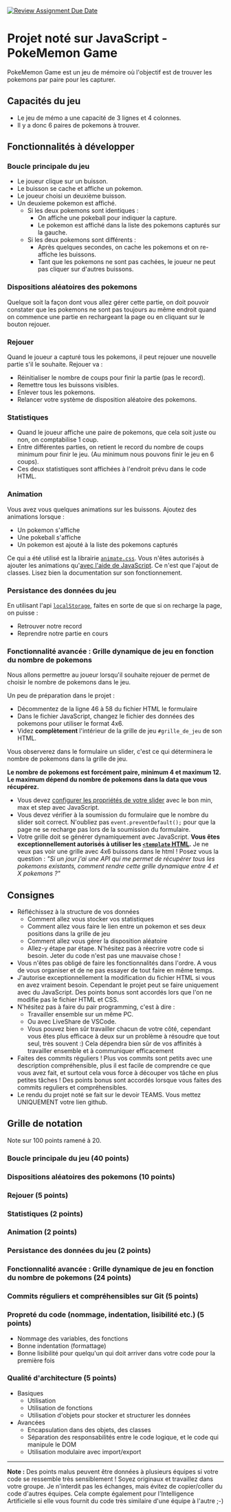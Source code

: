 [![Review Assignment Due Date](https://classroom.github.com/assets/deadline-readme-button-22041afd0340ce965d47ae6ef1cefeee28c7c493a6346c4f15d667ab976d596c.svg)](https://classroom.github.com/a/xTDShQC8)
# Projet noté sur JavaScript - PokeMemon Game

PokeMemon Game est un jeu de mémoire où l'objectif est de trouver les pokemons par paire pour les capturer.

## Capacités du jeu

- Le jeu de mémo a une capacité de 3 lignes et 4 colonnes.
- Il y a donc 6 paires de pokemons à trouver.

## Fonctionnalités à développer

### Boucle principale du jeu

- Le joueur clique sur un buisson.
- Le buisson se cache et affiche un pokemon.
- Le joueur choisi un deuxième buisson.
- Un deuxieme pokemon est affiché.
  - Si les deux pokemons sont identiques :
    - On affiche une pokeball pour indiquer la capture.
    - Le pokemon est affiché dans la liste des pokemons capturés sur la gauche.
  - Si les deux pokemons sont différents :
    - Après quelques secondes, on cache les pokemons et on re-affiche les buissons.
    - Tant que les pokemons ne sont pas cachées, le joueur ne peut pas cliquer sur d'autres buissons.

### Dispositions aléatoires des pokemons

Quelque soit la façon dont vous allez gérer cette partie, on doit pouvoir constater que les pokemons ne sont pas toujours au même endroit quand on commence une partie en rechargeant la page ou en cliquant sur le bouton rejouer.

### Rejouer

Quand le joueur a capturé tous les pokemons, il peut rejouer une nouvelle partie s'il le souhaite. Rejouer va :

- Réinitialiser le nombre de coups pour finir la partie (pas le record).
- Remettre tous les buissons visibles.
- Enlever tous les pokemons.
- Relancer votre système de disposition aléatoire des pokemons.

### Statistiques

- Quand le joueur affiche une paire de pokemons, que cela soit juste ou non, on comptabilise 1 coup.
- Entre différentes parties, on retient le record du nombre de coups minimum pour finir le jeu. (Au minimum nous pouvons finir le jeu en 6 coups).
- Ces deux statistiques sont affichées à l'endroit prévu dans le code HTML.

### Animation

Vous avez vous quelques animations sur les buissons. Ajoutez des animations lorsque :

- Un pokemon s'affiche
- Une pokeball s'affiche
- Un pokemon est ajouté à la liste des pokemons capturés

Ce qui a été utilisé est la librairie [`animate.css`](https://animate.style/).
Vous n'êtes autorisés à ajouter les animations qu'[avec l'aide de JavaScript](https://animate.style/#javascript). Ce n'est que l'ajout de classes. Lisez bien la documentation sur son fonctionnement.

### Persistance des données du jeu

En utilisant l'api [`localStorage`](https://developer.mozilla.org/fr/docs/Web/API/Window/localStorage), faites en sorte de que si on recharge la page, on puisse :

- Retrouver notre record
- Reprendre notre partie en cours

### Fonctionnalité avancée : Grille dynamique de jeu en fonction du nombre de pokemons

Nous allons permettre au joueur lorsqu'il souhaite rejouer de permet de choisir le nombre de pokemons dans le jeu.

Un peu de préparation dans le projet :

- Décommentez de la ligne 46 à 58 du fichier HTML le formulaire
- Dans le fichier JavaScript, changez le fichier des données des pokemons pour utiliser le format 4x6.
- Videz **complètement** l'intérieur de la grille de jeu `#grille_de_jeu` de son HTML.

Vous observerez dans le formulaire un slider, c'est ce qui déterminera le nombre de pokemons dans la grille de jeu.

**Le nombre de pokemons est forcément paire, minimum 4 et maximum 12. Le maximum dépend du nombre de pokemons dans la data que vous récupérez.**

- Vous devez [configurer les propriétés de votre slider](https://developer.mozilla.org/fr/docs/Web/HTML/Element/input/range) avec le bon min, max et step avec JavaScript.
- Vous devez vérifier à la soumission du formulaire que le nombre du slider soit correct. N'oubliez pas `event.preventDefault();` pour que la page ne se recharge pas lors de la soumission du formulaire.
- Votre grille doit se générer dynamiquement avec JavaScript. **Vous êtes exceptionnellement autorisés à utiliser les [`<template` HTML](https://developer.mozilla.org/fr/docs/Web/HTML/Element/template).** Je ne veux pas voir une grille avec 4x6 buissons dans le html ! Posez vous la question : _"Si un jour j'ai une API qui me permet de récupérer tous les pokemons existants, comment rendre cette grille dynamique entre 4 et X pokemons ?"_

## Consignes

- Réfléchissez à la structure de vos données
  - Comment allez vous stocker vos statistiques
  - Comment allez vous faire le lien entre un pokemon et ses deux positions dans la grille de jeu
  - Comment allez vous gérer la disposition aléatoire
  - Allez-y étape par étape. N'hésitez pas à réecrire votre code si besoin. Jeter du code n'est pas une mauvaise chose !
- Vous n'êtes pas obligé de faire les fonctionnalités dans l'ordre. A vous de vous organiser et de ne pas essayer de tout faire en même temps.
- J'autorise exceptionnellement la modification du fichier HTML si vous en avez vraiment besoin. Cependant le projet peut se faire uniquement avec du JavaScript. Des points bonus sont accordés lors que l'on ne modifie pas le fichier HTML et CSS.
- N'hésitez pas à faire du pair programming, c'est à dire :
  - Travailler ensemble sur un même PC.
  - Ou avec LiveShare de VSCode.
  - Vous pouvez bien sûr travailler chacun de votre côté, cependant vous êtes plus efficace à deux sur un problème à résoudre que tout seul, très souvent :) Cela dépendra bien sûr de vos affinités à travailler ensemble et à communiquer efficacement
- Faites des commits réguliers ! Plus vos commits sont petits avec une description compréhensible, plus il est facile de comprendre ce que vous avez fait, et surtout cela vous force à découper vos tâche en plus petites tâches ! Des points bonus sont accordés lorsque vous faites des commits reguliers et compréhensibles.
- Le rendu du projet noté se fait sur le devoir TEAMS. Vous mettez UNIQUEMENT votre lien github.

## Grille de notation

Note sur 100 points ramené à 20.

### Boucle principale du jeu (40 points)

### Dispositions aléatoires des pokemons (10 points)

### Rejouer (5 points)

### Statistiques (2 points)

### Animation (2 points)

### Persistance des données du jeu (2 points)

### Fonctionnalité avancée : Grille dynamique de jeu en fonction du nombre de pokemons (24 points)

### Commits réguliers et compréhensibles sur Git (5 points)

### Propreté du code (nommage, indentation, lisibilité etc.) (5 points)

- Nommage des variables, des fonctions
- Bonne indentation (formattage)
- Bonne lisibilité pour quelqu'un qui doit arriver dans votre code pour la première fois

### Qualité d'architecture (5 points)

- Basiques
  - Utilisation
  - Utilisation de fonctions
  - Utilisation d'objets pour stocker et structurer les données
- Avancées
  - Encapsulation dans des objets, des classes
  - Séparation des responsabilités entre le code logique, et le code qui manipule le DOM
  - Utilisation modulaire avec import/export

---

**Note :** Des points malus peuvent être données à plusieurs équipes si votre code se ressemble très sensiblement ! Soyez originaux et travaillez dans votre groupe. Je n'interdit pas les échanges, mais évitez de copier/coller du code d'autres équipes.
Cela compte également pour l'Intelligence Artificielle si elle vous fournit du code très similaire d'une équipe à l'autre ;-)
